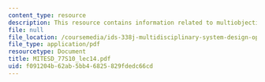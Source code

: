 ```yaml
---
content_type: resource
description: This resource contains information related to multiobjective optimization.
file: null
file_location: /coursemedia/ids-338j-multidisciplinary-system-design-optimization-spring-2010/f091204b62ab5bb46825829fdedc66cd_MITESD_77S10_lec14.pdf
file_type: application/pdf
resourcetype: Document
title: MITESD_77S10_lec14.pdf
uid: f091204b-62ab-5bb4-6825-829fdedc66cd
---
```


